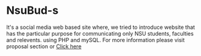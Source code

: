 #                                                                            NsuBud-s
It's a social media web based site where,
we tried to introduce website that has the particular purpose for communicating only  NSU students, faculties and relevents. using PHP and mySQL.
For more information please visit proposal section or [Click here](https://github.com/Aporbo/NsuBuds/blob/main/Proposal/Project%20proposal.pdf)
